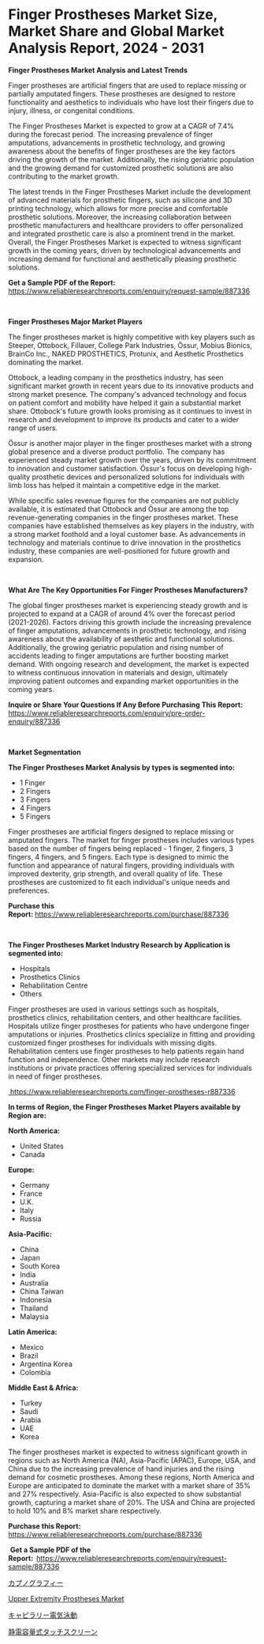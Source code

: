 <p><h1>Finger Prostheses Market Size, Market Share and Global Market Analysis Report, 2024 - 2031</h1></p><p><strong>Finger Prostheses Market Analysis and Latest Trends</strong></p>
<p><p>Finger prostheses are artificial fingers that are used to replace missing or partially amputated fingers. These prostheses are designed to restore functionality and aesthetics to individuals who have lost their fingers due to injury, illness, or congenital conditions.</p><p>The Finger Prostheses Market is expected to grow at a CAGR of 7.4% during the forecast period. The increasing prevalence of finger amputations, advancements in prosthetic technology, and growing awareness about the benefits of finger prostheses are the key factors driving the growth of the market. Additionally, the rising geriatric population and the growing demand for customized prosthetic solutions are also contributing to the market growth.</p><p>The latest trends in the Finger Prostheses Market include the development of advanced materials for prosthetic fingers, such as silicone and 3D printing technology, which allows for more precise and comfortable prosthetic solutions. Moreover, the increasing collaboration between prosthetic manufacturers and healthcare providers to offer personalized and integrated prosthetic care is also a prominent trend in the market. Overall, the Finger Prostheses Market is expected to witness significant growth in the coming years, driven by technological advancements and increasing demand for functional and aesthetically pleasing prosthetic solutions.</p></p>
<p><strong>Get a Sample PDF of the Report:&nbsp;</strong> <a href="https://www.reliableresearchreports.com/enquiry/request-sample/887336">https://www.reliableresearchreports.com/enquiry/request-sample/887336</a></p>
<p>&nbsp;</p>
<p><strong>Finger Prostheses Major Market Players</strong></p>
<p><p>The finger prostheses market is highly competitive with key players such as Steeper, Ottobock, Fillauer, College Park Industries, Össur, Mobius Bionics, BrainCo Inc., NAKED PROSTHETICS, Protunix, and Aesthetic Prosthetics dominating the market.</p><p>Ottobock, a leading company in the prosthetics industry, has seen significant market growth in recent years due to its innovative products and strong market presence. The company's advanced technology and focus on patient comfort and mobility have helped it gain a substantial market share. Ottobock's future growth looks promising as it continues to invest in research and development to improve its products and cater to a wider range of users.</p><p>Össur is another major player in the finger prostheses market with a strong global presence and a diverse product portfolio. The company has experienced steady market growth over the years, driven by its commitment to innovation and customer satisfaction. Össur's focus on developing high-quality prosthetic devices and personalized solutions for individuals with limb loss has helped it maintain a competitive edge in the market.</p><p>While specific sales revenue figures for the companies are not publicly available, it is estimated that Ottobock and Össur are among the top revenue-generating companies in the finger prostheses market. These companies have established themselves as key players in the industry, with a strong market foothold and a loyal customer base. As advancements in technology and materials continue to drive innovation in the prosthetics industry, these companies are well-positioned for future growth and expansion.</p></p>
<p>&nbsp;</p>
<p><strong>What Are The Key Opportunities For Finger Prostheses Manufacturers?</strong></p>
<p><p>The global finger prostheses market is experiencing steady growth and is projected to expand at a CAGR of around 4% over the forecast period (2021-2026). Factors driving this growth include the increasing prevalence of finger amputations, advancements in prosthetic technology, and rising awareness about the availability of aesthetic and functional solutions. Additionally, the growing geriatric population and rising number of accidents leading to finger amputations are further boosting market demand. With ongoing research and development, the market is expected to witness continuous innovation in materials and design, ultimately improving patient outcomes and expanding market opportunities in the coming years.</p></p>
<p><strong>Inquire or Share Your Questions If Any Before Purchasing This Report:</strong> <a href="https://www.reliableresearchreports.com/enquiry/pre-order-enquiry/887336">https://www.reliableresearchreports.com/enquiry/pre-order-enquiry/887336</a></p>
<p>&nbsp;</p>
<p><strong>Market Segmentation</strong></p>
<p><strong>The Finger Prostheses Market Analysis by types is segmented into:</strong></p>
<p><ul><li>1 Finger</li><li>2 Fingers</li><li>3 Fingers</li><li>4 Fingers</li><li>5 Fingers</li></ul></p>
<p><p>Finger prostheses are artificial fingers designed to replace missing or amputated fingers. The market for finger prostheses includes various types based on the number of fingers being replaced - 1 finger, 2 fingers, 3 fingers, 4 fingers, and 5 fingers. Each type is designed to mimic the function and appearance of natural fingers, providing individuals with improved dexterity, grip strength, and overall quality of life. These prostheses are customized to fit each individual's unique needs and preferences.</p></p>
<p><strong>Purchase this Report:&nbsp;</strong><a href="https://www.reliableresearchreports.com/purchase/887336">https://www.reliableresearchreports.com/purchase/887336</a></p>
<p>&nbsp;</p>
<p><strong>The Finger Prostheses Market Industry Research by Application is segmented into:</strong></p>
<p><ul><li>Hospitals</li><li>Prosthetics Clinics</li><li>Rehabilitation Centre</li><li>Others</li></ul></p>
<p><p>Finger prostheses are used in various settings such as hospitals, prosthetics clinics, rehabilitation centers, and other healthcare facilities. Hospitals utilize finger prostheses for patients who have undergone finger amputations or injuries. Prosthetics clinics specialize in fitting and providing customized finger prostheses for individuals with missing digits. Rehabilitation centers use finger prostheses to help patients regain hand function and independence. Other markets may include research institutions or private practices offering specialized services for individuals in need of finger prostheses.</p></p>
<p><a href="https://www.reliableresearchreports.com/finger-prostheses-r887336">&nbsp;https://www.reliableresearchreports.com/finger-prostheses-r887336</a></p>
<p><strong>In terms of Region, the Finger Prostheses Market Players available by Region are:</strong></p>
<p>
    <p> <strong> North America: </strong>
        <ul>
            <li>United States</li>
            <li>Canada</li>
        </ul>
        </p> 
    <p> <strong> Europe: </strong>
        <ul>
            <li>Germany</li>
            <li>France</li>
            <li>U.K.</li>
            <li>Italy</li>
            <li>Russia</li>
        </ul>
        </p> 
    <p> <strong> Asia-Pacific: </strong>
        <ul>
            <li>China</li>
            <li>Japan</li>
            <li>South Korea</li>
            <li>India</li>
            <li>Australia</li>
            <li>China Taiwan</li>
            <li>Indonesia</li>
            <li>Thailand</li>
            <li>Malaysia</li>
        </ul>
        </p> 
    <p> <strong> Latin America: </strong>
        <ul>
            <li>Mexico</li>
            <li>Brazil</li>
            <li>Argentina Korea</li>
            <li>Colombia</li>
        </ul>
        </p> 
    <p> <strong> Middle East & Africa: </strong>
        <ul>
            <li>Turkey</li>
            <li>Saudi</li>
            <li>Arabia</li>
            <li>UAE</li>
            <li>Korea</li>
        </ul>
    </p>
    </p>
<p><p>The finger prostheses market is expected to witness significant growth in regions such as North America (NA), Asia-Pacific (APAC), Europe, USA, and China due to the increasing prevalence of hand injuries and the rising demand for cosmetic prostheses. Among these regions, North America and Europe are anticipated to dominate the market with a market share of 35% and 27% respectively. Asia-Pacific is also expected to show substantial growth, capturing a market share of 20%. The USA and China are projected to hold 10% and 8% market share respectively.</p></p>
<p><strong>Purchase this Report: </strong><a href="https://www.reliableresearchreports.com/purchase/887336">https://www.reliableresearchreports.com/purchase/887336</a></p>
<p>&nbsp;<strong>Get a Sample PDF of the Report:&nbsp;&nbsp;</strong><a href="https://www.reliableresearchreports.com/enquiry/request-sample/887336">https://www.reliableresearchreports.com/enquiry/request-sample/887336</a></p>
<p><strong></strong></p>
<p><p><a href="https://github.com/tubbs463/Market-Research-Report-List-1/blob/main/759258050919.md">カプノグラフィー</a></p><p><a href="https://github.com/maudAbbott7/Market-Research-Report-List-1/blob/main/upper-extremity-prostheses-market.md">Upper Extremity Prostheses Market</a></p><p><a href="https://github.com/decker5351/Market-Research-Report-List-1/blob/main/926146850918.md">キャピラリー電気泳動</a></p><p><a href="https://github.com/KaydenJohns1964/Market-Research-Report-List-1/blob/main/176169250917.md">静電容量式タッチスクリーン</a></p></p>